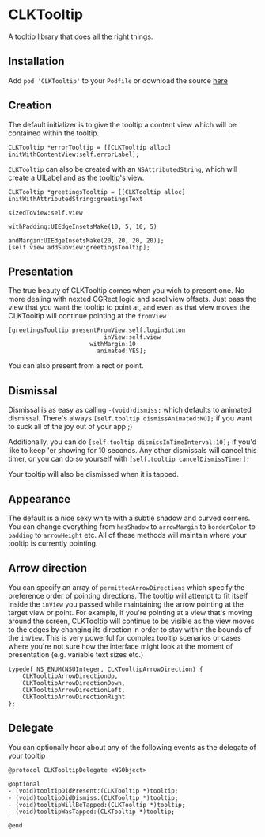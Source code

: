 # CLKTooltip

A tooltip library that does all the right things.

## Installation

Add `pod 'CLKTooltip'` to your `Podfile` or download the source [here](https://github.com/Clinkle/CLKTooltip)

## Creation

The default initializer is to give the tooltip a content view which will be contained within the tooltip.

```objc
CLKTooltip *errorTooltip = [[CLKTooltip alloc] initWithContentView:self.errorLabel];
```

`CLKTooltip` can also be created with an `NSAttributedString`, which will create a UILabel and as the tooltip's view.

```objc
CLKTooltip *greetingsTooltip = [[CLKTooltip alloc] initWithAttributedString:greetingsText
                                                                sizedToView:self.view
                                                                withPadding:UIEdgeInsetsMake(10, 5, 10, 5)
                                                                  andMargin:UIEdgeInsetsMake(20, 20, 20, 20)];
[self.view addSubview:greetingsTooltip];
```

## Presentation

The true beauty of CLKTooltip comes when you wich to present one.  No more dealing with nexted CGRect logic and scrollview offsets.  Just pass the view that you want the tooltip to point at, and even as that view moves the CLKTooltip will continue pointing at the `fromView`

```objc
[greetingsTooltip presentFromView:self.loginButton
                           inView:self.view
                       withMargin:10
                         animated:YES];
```

You can also present from a rect or point.

## Dismissal

Dismissal is as easy as calling `-(void)dismiss;` which defaults to animated dismissal.  There's always `[self.tooltip dismissAnimated:NO];` if you want to suck all of the joy out of your app ;)

Additionally, you can do `[self.tooltip dismissInTimeInterval:10];` if you'd like to keep 'er showing for 10 seconds.  Any other dismissals will cancel this timer, or you can do so yourself with `[self.tooltip cancelDismissTimer];`

Your tooltip will also be dismissed when it is tapped.

## Appearance

The default is a nice sexy white with a subtle shadow and curved corners.  You can change everything from `hasShadow` to `arrowMargin` to `borderColor` to `padding` to `arrowHeight` etc.  All of these methods will maintain where your tooltip is currently pointing.

## Arrow direction

You can specify an array of `permittedArrowDirections` which specify the preference order of pointing directions.  The tooltip will attempt to fit itself inside the `inView` you passed while maintaining the arrow pointing at the target view or point.  For example, if you're pointing at a view that's moving around the screen, CLKTooltip will continue to be visible as the view moves to the edges by changing its direction in order to stay within the bounds of the `inView`.  This is very powerful for complex tooltip scenarios or cases where you're not sure how the interface might look at the moment of presentation (e.g. variable text sizes etc.)

```objc
typedef NS_ENUM(NSUInteger, CLKTooltipArrowDirection) {
    CLKTooltipArrowDirectionUp,
    CLKTooltipArrowDirectionDown,
    CLKTooltipArrowDirectionLeft,
    CLKTooltipArrowDirectionRight
};
```

## Delegate

You can optionally hear about any of the following events as the delegate of your tooltip

```objc
@protocol CLKTooltipDelegate <NSObject>

@optional
- (void)tooltipDidPresent:(CLKTooltip *)tooltip;
- (void)tooltipDidDismiss:(CLKTooltip *)tooltip;
- (void)tooltipWillBeTapped:(CLKTooltip *)tooltip;
- (void)tooltipWasTapped:(CLKTooltip *)tooltip;

@end
```

